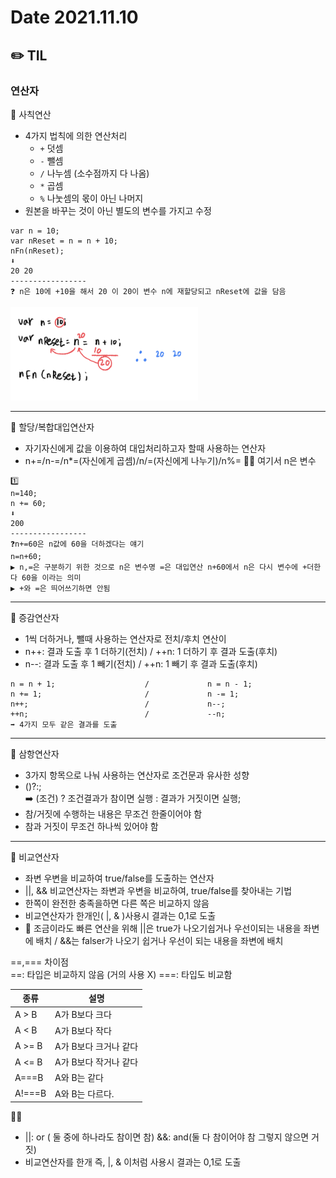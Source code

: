 # Date 2021.11.10
## ✏️ TIL
### 연산자
🧷 사칙연산
- 4가지 법칙에 의한 연산처리
  - `+` 덧셈
  - `-` 뺄셈
  - `/` 나누셈 (소수점까지 다 나옴)
  - `*` 곱셈
  - `%` 나눗셈의 몫이 아닌 나머지
- 원본을 바꾸는 것이 아닌 별도의 변수를 가지고 수정
```
var n = 10;
var nReset = n = n + 10;
nFn(nReset);
⬇️
20 20
-----------------
❓ n은 10에 +10을 해서 20 이 20이 변수 n에 재할당되고 nReset에 값을 담음
```
<img src="./img/calculation.png" width="300">

---

🧷 할당/복합대입연산자
- 자기자신에게 값을 이용하여 대입처리하고자 할때 사용하는 연산자
- n+=/n-=/n*=(자신에게 곱셈)/n/=(자신에게 나누기)/n%=
✋🏻 여기서 n은 변수
```
1️⃣
n=140;
n += 60;
⬇️
200
-----------------
❓n+=60은 n값에 60을 더하겠다는 얘기
n=n+60;
▶️ n,=은 구분하기 위한 것으로 n은 변수명 =은 대입연산 n+60에서 n은 다시 변수에 +더한다 60을 이라는 의미
▶️ +와 =은 띄어쓰기하면 안됨
```

---

🧷 증감연산자
- 1씩 더하거나, 뺄때 사용하는 연산자로 전치/후치 연산이 
- n++: 결과 도출 후 1 더하기(전치) / ++n: 1 더하기 후 결과 도출(후치)
- n--: 결과 도출 후 1 빼기(전치) / ++n: 1 빼기 후 결과 도출(후치)
```
n = n + 1;                    /             n = n - 1;
n += 1;                       /             n -= 1;
n++;                          /             n--;
++n;                          /             --n;
➡️ 4가지 모두 같은 결과를 도출
```

---

🧷 삼항연산자
- 3가지 항목으로 나눠 사용하는 연산자로 조건문과 유사한 성향
- ()?:; <br /> 
➡️ (조건) ? 조건결과가 참이면 실행 : 결과가 거짓이면 실행;
- 참/거짓에 수행하는 내용은 무조건 한줄이어야 함
- 참과 거짓이 무조건 하나씩 있어야 함

----

🧷 비교연산자
- 좌변 우변을 비교하여 true/false를 도출하는 연산자
- ||, && 비교연산자는 좌변과 우변을 비교하여, true/false를 찾아내는 기법
- 한쪽이 완전한 충족을하면 다른 쪽은 비교하지 않음
- 비교연산자가 한개인( |, & )사용시 결과는 0,1로 도출
- 🔑 조금이라도 빠른 연산을 위해 ||은 true가 나오기쉽거나 우선이되는 내용을 좌변에 배치 / &&는 falser가 나오기 쉽거나 우선이 되는 내용을 좌변에 배치

==,=== 차이점<br />
==: 타입은 비교하지 않음 (거의 사용 X)
===: 타입도 비교함

|종류|설명|
|----|----|
|A > B| A가 B보다 크다
|A < B| A가 B보다 작다
|A >= B| A가 B보다 크거나 같다
|A <= B| A가 B보다 작거나 같다
A===B| A와 B는 같다
A!===B| A와 B는 다르다.

✋🏻
-  ||: or ( 둘 중에 하나라도 참이면 참) &&: and(둘 다 참이어야 참 그렇지 않으면 거짓)
- 비교연산자를 한개 즉, |, & 이처럼 사용시 결과는 0,1로 도출

